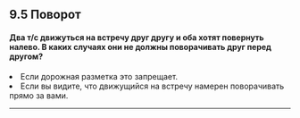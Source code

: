 ## 9.5 Поворот

#### Два т/с движуться на встречу друг другу и оба хотят повернуть налево. В каких случаях они не должны поворачивать друг перед другом?
<li>Если дорожная разметка это запрещает.</li>
<li>Если вы видите, что движущийся на встречу намерен поворачивать прямо за вами.</li>

---
